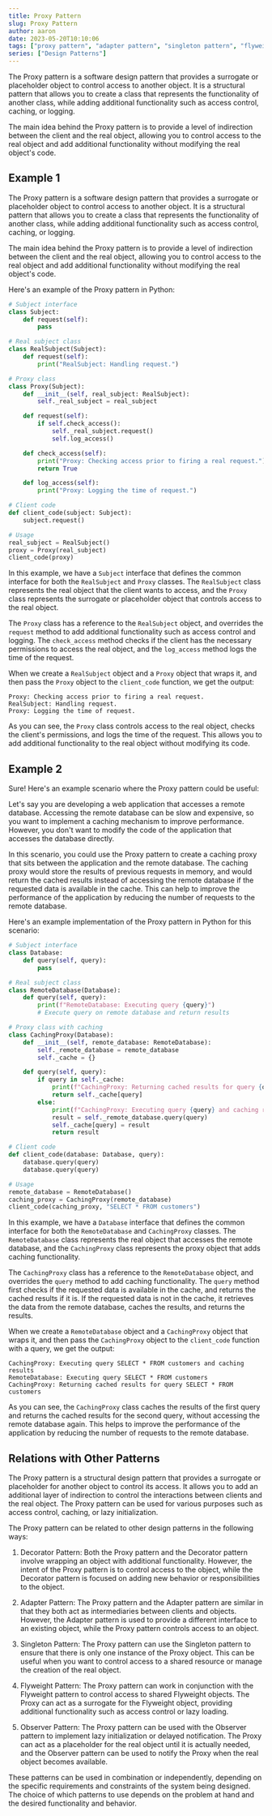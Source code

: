 ```yaml
---
title: Proxy Pattern
slug: Proxy Pattern
author: aaron
date: 2023-05-20T10:10:06
tags: ["proxy pattern", "adapter pattern", "singleton pattern", "flyweight pattern", "observer pattern"]
series: ["Design Patterns"]
---
```



The Proxy pattern is a software design pattern that provides a surrogate or placeholder object to control access to another object. It is a structural pattern that allows you to create a class that represents the functionality of another class, while adding additional functionality such as access control, caching, or logging.

The main idea behind the Proxy pattern is to provide a level of indirection between the client and the real object, allowing you to control access to the real object and add additional functionality without modifying the real object's code.

## Example 1

The Proxy pattern is a software design pattern that provides a surrogate or placeholder object to control access to another object. It is a structural pattern that allows you to create a class that represents the functionality of another class, while adding additional functionality such as access control, caching, or logging.

The main idea behind the Proxy pattern is to provide a level of indirection between the client and the real object, allowing you to control access to the real object and add additional functionality without modifying the real object's code.

Here's an example of the Proxy pattern in Python:

```python
# Subject interface
class Subject:
    def request(self):
        pass

# Real subject class
class RealSubject(Subject):
    def request(self):
        print("RealSubject: Handling request.")

# Proxy class
class Proxy(Subject):
    def __init__(self, real_subject: RealSubject):
        self._real_subject = real_subject

    def request(self):
        if self.check_access():
            self._real_subject.request()
            self.log_access()

    def check_access(self):
        print("Proxy: Checking access prior to firing a real request.")
        return True

    def log_access(self):
        print("Proxy: Logging the time of request.")

# Client code
def client_code(subject: Subject):
    subject.request()

# Usage
real_subject = RealSubject()
proxy = Proxy(real_subject)
client_code(proxy)
```

In this example, we have a `Subject` interface that defines the common interface for both the `RealSubject` and `Proxy` classes. The `RealSubject` class represents the real object that the client wants to access, and the `Proxy` class represents the surrogate or placeholder object that controls access to the real object.

The `Proxy` class has a reference to the `RealSubject` object, and overrides the `request` method to add additional functionality such as access control and logging. The `check_access` method checks if the client has the necessary permissions to access the real object, and the `log_access` method logs the time of the request.

When we create a `RealSubject` object and a `Proxy` object that wraps it, and then pass the `Proxy` object to the `client_code` function, we get the output:

```
Proxy: Checking access prior to firing a real request.
RealSubject: Handling request.
Proxy: Logging the time of request.
```

As you can see, the `Proxy` class controls access to the real object, checks the client's permissions, and logs the time of the request. This allows you to add additional functionality to the real object without modifying its code.

## Example 2

Sure! Here's an example scenario where the Proxy pattern could be useful:

Let's say you are developing a web application that accesses a remote database. Accessing the remote database can be slow and expensive, so you want to implement a caching mechanism to improve performance. However, you don't want to modify the code of the application that accesses the database directly.

In this scenario, you could use the Proxy pattern to create a caching proxy that sits between the application and the remote database. The caching proxy would store the results of previous requests in memory, and would return the cached results instead of accessing the remote database if the requested data is available in the cache. This can help to improve the performance of the application by reducing the number of requests to the remote database.

Here's an example implementation of the Proxy pattern in Python for this scenario:

```python
# Subject interface
class Database:
    def query(self, query):
        pass

# Real subject class
class RemoteDatabase(Database):
    def query(self, query):
        print(f"RemoteDatabase: Executing query {query}")
        # Execute query on remote database and return results

# Proxy class with caching
class CachingProxy(Database):
    def __init__(self, remote_database: RemoteDatabase):
        self._remote_database = remote_database
        self._cache = {}

    def query(self, query):
        if query in self._cache:
            print(f"CachingProxy: Returning cached results for query {query}")
            return self._cache[query]
        else:
            print(f"CachingProxy: Executing query {query} and caching results")
            result = self._remote_database.query(query)
            self._cache[query] = result
            return result

# Client code
def client_code(database: Database, query):
    database.query(query)
    database.query(query)

# Usage
remote_database = RemoteDatabase()
caching_proxy = CachingProxy(remote_database)
client_code(caching_proxy, "SELECT * FROM customers")
```

In this example, we have a `Database` interface that defines the common interface for both the `RemoteDatabase` and `CachingProxy` classes. The `RemoteDatabase` class represents the real object that accesses the remote database, and the `CachingProxy` class represents the proxy object that adds caching functionality.

The `CachingProxy` class has a reference to the `RemoteDatabase` object, and overrides the `query` method to add caching functionality. The `query` method first checks if the requested data is available in the cache, and returns the cached results if it is. If the requested data is not in the cache, it retrieves the data from the remote database, caches the results, and returns the results.

When we create a `RemoteDatabase` object and a `CachingProxy` object that wraps it, and then pass the `CachingProxy` object to the `client_code` function with a query, we get the output:

```
CachingProxy: Executing query SELECT * FROM customers and caching results
RemoteDatabase: Executing query SELECT * FROM customers
CachingProxy: Returning cached results for query SELECT * FROM customers
```

As you can see, the `CachingProxy` class caches the results of the first query and returns the cached results for the second query, without accessing the remote database again. This helps to improve the performance of the application by reducing the number of requests to the remote database.

## Relations with Other Patterns

The Proxy pattern is a structural design pattern that provides a surrogate or placeholder for another object to control its access. It allows you to add an additional layer of indirection to control the interactions between clients and the real object. The Proxy pattern can be used for various purposes such as access control, caching, or lazy initialization.

The Proxy pattern can be related to other design patterns in the following ways:

1. Decorator Pattern: Both the Proxy pattern and the Decorator pattern involve wrapping an object with additional functionality. However, the intent of the Proxy pattern is to control access to the object, while the Decorator pattern is focused on adding new behavior or responsibilities to the object.

2. Adapter Pattern: The Proxy pattern and the Adapter pattern are similar in that they both act as intermediaries between clients and objects. However, the Adapter pattern is used to provide a different interface to an existing object, while the Proxy pattern controls access to an object.

3. Singleton Pattern: The Proxy pattern can use the Singleton pattern to ensure that there is only one instance of the Proxy object. This can be useful when you want to control access to a shared resource or manage the creation of the real object.

4. Flyweight Pattern: The Proxy pattern can work in conjunction with the Flyweight pattern to control access to shared Flyweight objects. The Proxy can act as a surrogate for the Flyweight object, providing additional functionality such as access control or lazy loading.

5. Observer Pattern: The Proxy pattern can be used with the Observer pattern to implement lazy initialization or delayed notification. The Proxy can act as a placeholder for the real object until it is actually needed, and the Observer pattern can be used to notify the Proxy when the real object becomes available.

These patterns can be used in combination or independently, depending on the specific requirements and constraints of the system being designed. The choice of which patterns to use depends on the problem at hand and the desired functionality and behavior.